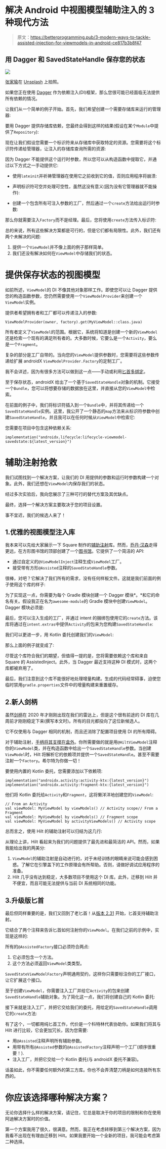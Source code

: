 # 解决 Android 中视图模型辅助注入的 3 种现代方法

> 原文：<https://betterprogramming.pub/3-modern-ways-to-tackle-assisted-injection-for-viewmodels-in-android-ce817b3b8f47>

## 用 Dagger 和 SavedStateHandle 保存您的状态

![](img/64514c91112ded46416915df534070a3.png)

[张家瑜](https://unsplash.com/@danielkcheung?utm_source=medium&utm_medium=referral)在 [Unsplash](https://unsplash.com?utm_source=medium&utm_medium=referral) 上拍照。

如果您正在使用 [Dagger](https://dagger.dev/) 作为依赖注入(DI)框架，那么您很可能已经面临无法提供所有依赖的情况。

让我们从一个简单的例子开始。首先，我们希望创建一个需要存储库来运行的管理器:

要用 Dagger 提供存储库依赖，您最终会得到这样的结果(假设在某个`Module`中提供了`Repository`):

现在让我们假设您需要一个标识符来从存储库中获取特定的资源。您需要将这个标识符传递给管理器，让注入的存储库查询所需的资源:

因为 Dagger 不能提供这个运行时参数，所以您可以从构造函数中提取它，并通过以下方式之一手动提供它:

*   使用`lateinit`并祈祷管理器在使用它之前收到它的值，否则应用程序将崩溃:

*   声明标识符可空并处理可空性，虽然这没有意义(因为没有它管理器就不能操作):

*   创建一个包含所有可注入参数的工厂，然后通过一个`create`方法给出运行时参数:

那么你就需要注入`Factory`而不是经理。最后，您将使用`create`方法传入标识符:

总的来说，所有这些解决方案都是可行的，但是它们都有局限性。此外，我们还有两个未解决的问题:

1.  提供一个`ViewModel`并不像上面的例子那样简单。
2.  我们还没有解决如何在`ViewModel`中存储我们的状态。

# 提供保存状态的视图模型

如前所述，`ViewModel`的 DI 不像其他对象那样工作。即使您可以让 Dagger 提供您的构造函数参数，您仍然需要使用一个`ViewModelProvider`来创建一个`ViewModel`实例。

提供者希望拥有者和工厂都可以传递注入的参数:

```
ViewModelProvider(owner, factory).get(MyViewModel::class.java)
```

所有者定义了`ViewModel`的范围。根据它，系统将知道是创建一个新的`ViewModel`还是检索一个现有的满足所有者的。大多数时候，它要么是一个`Activity`，要么是一个`Fragment`。

复杂的部分是工厂自带的。当向您的`ViewModel`提供参数时，您需要将这些参数传递给扩展 androidX `ViewModelProvider.Factory`的定制工厂。

我不会详述，因为有很多方法可以做到这一点——手动或利用[匕首多绑定](https://blog.kotlin-academy.com/understanding-dagger-2-multibindings-viewmodel-8418eb372848)。

至于保存状态，androidX 给出了一个基于`SavedStateHandle`对象的机制。它接受一个`Bundle`，您可以将想要存储的数据放在这里，并直接从您的`ViewModel`中检索。

在前面的例子中，我们将标识符插入到一个`Bundle`中，并将其传递给一个`SavedStateHandle`实例。这里，我公开了一个静态的`map`方法来从标识符参数中创建`SavedStateHandle`，并且我可以在任何时候从`ViewModel`中检索它:

您需要在项目中包含这种依赖关系:

```
implementation("androidx.lifecycle:lifecycle-viewmodel-savedstate:${latest_version}")
```

# 辅助注射抢救

我们试图找到一个解决方案，让我们的 DI 用提供的参数和运行时参数构建一个对象。此外，我们还想在`ViewModel`内保存我们的状态。

经过多次实验后，我向您展示了三种可行的替代方案及其优缺点。

最终，选择一个解决方案主要取决于您的项目设置。

事不宜迟，我们的候选人来了！

## 1.优雅的视图模型注入库

我本来可以先给大家展示一下 Square 制作的[辅助注射](https://github.com/cashapp/InflationInject)库。然而，[乔丹·汉森](https://medium.com/u/105afd7f0a0b?source=post_page-----ce817b3b8f47--------------------------------)走得更远，在方形图书馆的顶部创建了一个[图书馆](https://github.com/hansenji/ViewModelInject)。它提供了一个简洁的 API:

*   通过自定义的`@ViewModelInject`注释生成`ViewModel`工厂。
*   接受带有方形`@Assisted`注释的`SavedStateHandle`参数。

很棒，对吧？它解决了我们所有的需求，没有任何样板文件。这就是我们前面的例子使用这个库的样子:

为了实现这一点，你需要为每个 Gradle 模块创建一个 Dagger 模块*。*和它的命名有关。假设我正在名为`awesome-module`的 Gradle 模块中创建`ViewModel`。Dagger 模块必须是:

最后，您可以注入生成的工厂，并通过 intent 的捆绑包使用它的`create`方法。该库将通过在`intent.extras`中提供`Activity`的包来为您构建`SavedStateHandle`:

我们可以更进一步，用 Kotlin 委托创建我们的`ViewModel`:

那么上面的例子就变成了:

尽管这个库符合我们的期望，但值得一提的是，您将需要依赖这个库和来自 Square 的 AssistedInject。此外，当 Dagger 最近支持这种 DI 模式时，这两个库都被弃用了。

最后，我们注意到这个库不能很好地处理增量构建。生成的代码经常碍事，迫使您临时禁用`gradle.properties`文件中的增量构建来重置缓存。

## 2.新人剑柄

虽然[剑柄](https://dagger.dev/hilt/)在 2020 年才刚刚出现在我们的雷达上，但是这个很有前途的 DI 库在几周前才刚刚稳定下来(撰写本文时)。所有的目光都投向了这位新候选人。

它不仅使用与 Dagger 相同的机制，而且还消除了配置项目使用 DI 的所有障碍。

对于辅助注射，[手柄将其支撑在盒外](https://dagger.dev/hilt/view-model.html)。你所需要做的就是用`@HiltViewModel`注释你的`ViewModel`类，并在构造函数中给出一个`SavedStateHandle`参数。当创建`ViewModel`时，Hilt 将解析它的依赖项并提供一个`SavedStateHandle`。甚至不需要注射一个`Factory`。希尔特为你做一切！

要使用内置的 Kotlin 委托，您需要添加以下依赖项:

```
implementation("androidx.activity:activity-ktx:{latest_version}")
implementation("androidx.activity:fragment-ktx:{latest_version}")
```

他们将 Kotlin 委托给`Activity`和`Fragment`，这将懒洋洋地创建您的`ViewModel`:

```
// From an Activity
val viewModel: MyViewModel by viewModels() // Activity scope// From a Fragment
val viewModel: MyViewModel by viewModels() // Fragment scope
val viewModel: MyViewModel by activityViewModels() // Activity scope
```

总而言之，使用 Hilt 的辅助注射可以归结为这几行:

从理论上讲，Hilt 看起来为我们的问题提供了最先进和最简洁的 API。然而，如果我能给出我的两美分:

1.  `ViewModel`的辅助注射是自动进行的，对于未经训练的眼睛来说可能会感到困惑。了解它在引擎盖下的工作原理会有所帮助。否则，请做好调试应用程序的准备。
2.  Hilt 几乎没有达到稳定，大多数项目不使用这个 DI 库。此外，迁移到 Hilt 并不便宜，而且可能无法提供与当前 DI 系统相同的功能。

## 3.升级版匕首

最后但同样重要的是，我们又回到了老匕首！从[版本 2.31](https://dagger.dev/dev-guide/assisted-injection.html) 开始，匕首支持辅助注射。

它结合了两个注释来告诉匕首如何注射你的`ViewModel`。在我们之前的示例中，实现是这样的:

所有的`@AssistedFactory`接口必须符合两点:

1.  它必须包含一个方法。
2.  这个方法必须返回`ViewModel`类类型。

`SavedStateViewModelFactory`声明通用契约，这样你只需要标注你的工厂接口，让它扩展这个接口。

至于创建`ViewModel`，你需要注入工厂并给它`Activity`的包来创建`SavedStateHandle`辅助对象。为了简化这一点，我们将创建自己的 Kotlin 委托:

接下来就是注入工厂，并把它交给我们的委托，用给定的`SavedStateHandle`调用它的`create`方法:

有了这个，一切都用纯匕首工作，代价是一个科特林代表协助你。如果我们将其与 Hilt 进行比较，它会更加冗长，因为您需要:

*   用`@Assisted`注释声明所有辅助参数。
*   用带有所有`@Assisted`参数的`@AssistedFactory`注释声明一个工厂(顺序很重要！).
*   注入工厂，并把它交给一个 Kotlin 委托(与 androidX 委托不兼容)。

话虽如此，你不需要任何额外的第三方库。你也不会弄清楚刀柄是如何连接所有东西的。

# 你应该选择哪种解决方案？

无论你选择什么样的解决方案，请记住，它总是取决于你的项目的限制和你在使用阿迪解决方案时的价值。

第一个方案我用了很久，很满意。然而，我正在考虑转移到第三个解决方案，因为我看不出现在有理由迁移到 Hilt。如果我要开始一个全新的项目，我可能会考虑第二种选择。